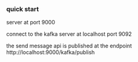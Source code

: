 ### quick start

server at port 9000

connect to the kafka server at localhost port 9092

the send message api is published at the endpoint http://localhost:9000/kafka/publish

